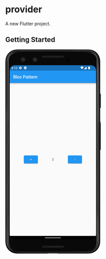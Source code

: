 # provider

A new Flutter project.

## Getting Started

<img src = "https://github.com/HamadaAllipy/implement_provider/blob/master/assets/screenshots/img.png" width="300"/> 

